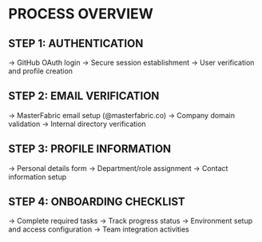 # PROCESS OVERVIEW

## STEP 1: AUTHENTICATION
→ GitHub OAuth login
→ Secure session establishment
→ User verification and profile creation

## STEP 2: EMAIL VERIFICATION
→ MasterFabric email setup (@masterfabric.co)
→ Company domain validation
→ Internal directory verification

## STEP 3: PROFILE INFORMATION
→ Personal details form
→ Department/role assignment
→ Contact information setup

## STEP 4: ONBOARDING CHECKLIST
→ Complete required tasks
→ Track progress status
→ Environment setup and access configuration
→ Team integration activities
